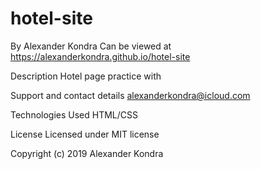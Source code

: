 # hotel-site

By Alexander Kondra
Can be viewed at https://alexanderkondra.github.io/hotel-site

Description
Hotel page practice with 

Support and contact details
alexanderkondra@icloud.com

Technologies Used
HTML/CSS

License
Licensed under MIT license

Copyright (c) 2019 Alexander Kondra

